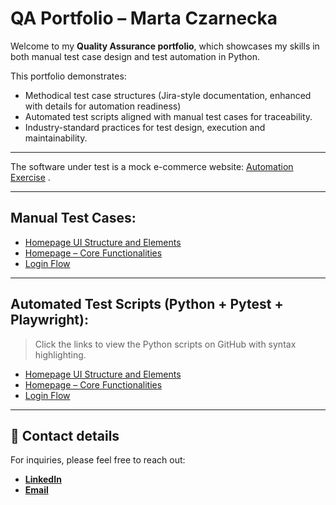 # QA Portfolio – Marta Czarnecka

Welcome to my **Quality Assurance portfolio**, which showcases my skills in both manual test case design and test automation in Python.


This portfolio demonstrates:
- Methodical test case structures (Jira-style documentation, enhanced with details for automation readiness)
- Automated test scripts aligned with manual test cases for traceability.
- Industry-standard practices for test design, execution and maintainability.

---

The software under test is a mock e-commerce website: [Automation Exercise](https://www.automationexercise.com/) .

---

## Manual Test Cases:
- [Homepage UI Structure and Elements](manual/TC_HOME_UI_001.md)
- [Homepage – Core Functionalities](manual/TC_FUNC_HOME_001.md)
- [Login Flow](manual/TC_LOGIN_001.md)

---

## Automated Test Scripts (Python + Pytest + Playwright):

> Click the links to view the Python scripts on GitHub with syntax highlighting.

- [Homepage UI Structure and Elements](https://github.com/thewaspcat/qa-portfolio-sample/blob/main/docs/automation/test_tc_home_ui_001.md)
- [Homepage – Core Functionalities](https://github.com/thewaspcat/qa-portfolio-sample/blob/main/docs/automation/test_tc_func_home_001.md)
- [Login Flow](https://github.com/thewaspcat/qa-portfolio-sample/blob/main/docs/automation/test_tc_login_001.md)

---

## 📩 Contact details

For inquiries, please feel free to reach out:  

- [**LinkedIn**](www.linkedin.com/in/marta-czarnecka-40406878) 
- [**Email**](martaczarneckaqa@gmail.com)
